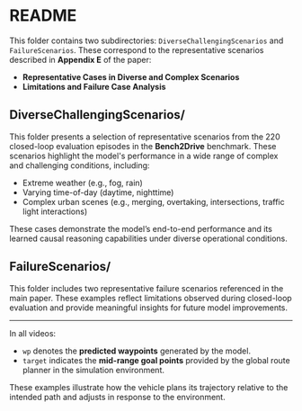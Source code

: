 # README

This folder contains two subdirectories: `DiverseChallengingScenarios` and `FailureScenarios`. These correspond to the representative scenarios described in **Appendix E** of the paper:
- **Representative Cases in Diverse and Complex Scenarios**
- **Limitations and Failure Case Analysis**

## DiverseChallengingScenarios/

This folder presents a selection of representative scenarios from the 220 closed-loop evaluation episodes in the **Bench2Drive** benchmark. These scenarios highlight the model's performance in a wide range of complex and challenging conditions, including:

- Extreme weather (e.g., fog, rain)
- Varying time-of-day (daytime, nighttime)
- Complex urban scenes (e.g., merging, overtaking, intersections, traffic light interactions)

These cases demonstrate the model’s end-to-end performance and its learned causal reasoning capabilities under diverse operational conditions.

## FailureScenarios/

This folder includes two representative failure scenarios referenced in the main paper. These examples reflect limitations observed during closed-loop evaluation and provide meaningful insights for future model improvements.

---

In all videos:
- `wp` denotes the **predicted waypoints** generated by the model.
- `target` indicates the **mid-range goal points** provided by the global route planner in the simulation environment.

These examples illustrate how the vehicle plans its trajectory relative to the intended path and adjusts in response to the environment.
